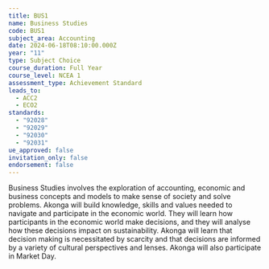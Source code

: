 ```yaml
---
title: BUS1
name: Business Studies
code: BUS1
subject_area: Accounting
date: 2024-06-18T08:10:00.000Z
year: "11"
type: Subject Choice
course_duration: Full Year
course_level: NCEA 1
assessment_type: Achievement Standard
leads_to:
  - ACC2
  - ECO2
standards:
  - "92028"
  - "92029"
  - "92030"
  - "92031"
ue_approved: false
invitation_only: false
endorsement: false
---
```

Business Studies involves the exploration of accounting, economic and business concepts and models to make sense of society and solve problems. Akonga will build knowledge, skills and values needed to navigate and participate in the economic world. They will learn how participants in the economic world make decisions, and they will analyse how these decisions impact on sustainability. Akonga will learn that decision making is necessitated by scarcity and that decisions are informed by a variety of cultural perspectives and lenses. Akonga will also participate in Market Day.
